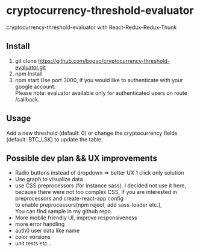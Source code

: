 # cryptocurrency-threshold-evaluator
cryptocurrency-threshold-evaluator with React-Redux-Redux-Thunk

## Install

1. git clone https://github.com/bogyo/cryptocurrency-threshold-evaluator.git
2. npm Install
3. npm start
Use port 3000, if you would like to authenticate with your google account.<br />
Please note: evaluator available only for authenticated users on route /callback.

## Usage
Add a new threshold (default: 0) or change the cryptocurrency fields (default: BTC_LSK) to update the table.

## Possible dev plan && UX improvements

- Radio buttons instead of dropdown => better UX 1 click only solution
- Use graph to visualize data
- use CSS preprocessors (for instance sass).
I decided not use it here, because there were not too complex CSS,
If you are interested in preprocessors and create-react-app config</br>
to enable preprocessors(npm reject, add sass-loader etc.), </br>
 You can find sample in my github repo.</br>
- More mobile friendly UI, improve responsiveness
- more error handling
- auth0 user data like name
- color versions
- unit tests
etc...
